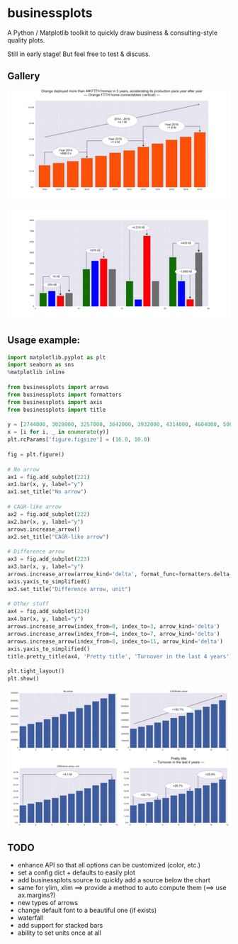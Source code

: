 
# businessplots

A Python / Matplotlib toolkit to quickly draw business & consulting-style quality plots.

Still in early stage! But feel free to test & discuss.

## Gallery

![Combination of CAGR and difference arrows](https://github.com/fvinas/businessplots/blob/master/doc/example.png)

![Difference arrows of several bars](https://github.com/fvinas/businessplots/blob/master/doc/example2.png)

## Usage example:

```python
import matplotlib.pyplot as plt
import seaborn as sns
%matplotlib inline

from businessplots import arrows
from businessplots import formatters
from businessplots import axis
from businessplots import title

y = [2744000, 3028000, 3257000, 3642000, 3932000, 4314000, 4604000, 5061000, 5464000, 5933000, 6312000, 6879000]
x = [i for i, _ in enumerate(y)]
plt.rcParams['figure.figsize'] = (16.0, 10.0)

fig = plt.figure()

# No arrow
ax1 = fig.add_subplot(221)
ax1.bar(x, y, label="y")
ax1.set_title("No arrow")

# CAGR-like arrow
ax2 = fig.add_subplot(222)
ax2.bar(x, y, label="y")
arrows.increase_arrow()
ax2.set_title("CAGR-like arrow")

# Difference arrow
ax3 = fig.add_subplot(223)
ax3.bar(x, y, label="y")
arrows.increase_arrow(arrow_kind='delta', format_func=formatters.delta_simplified())
axis.yaxis_to_simplified()
ax3.set_title("Difference arrow, unit")

# Other stuff
ax4 = fig.add_subplot(224)
ax4.bar(x, y, label="y")
arrows.increase_arrow(index_from=0, index_to=3, arrow_kind='delta')
arrows.increase_arrow(index_from=4, index_to=7, arrow_kind='delta')
arrows.increase_arrow(index_from=8, index_to=11, arrow_kind='delta')
axis.yaxis_to_simplified()
title.pretty_title(ax4, 'Pretty title', 'Turnover in the last 4 years')

plt.tight_layout()
plt.show()
```

![Usage example](https://github.com/fvinas/businessplots/blob/master/doc/example3.png)


## TODO
- enhance API so that all options can be customized (color, etc.)
- set a config dict + defaults to easily plot
- add businessplots.source to quickly add a source below the chart
- same for ylim, xlim ==> provide a method to auto compute them (==> use ax.margins?)
- new types of arrows
- change default font to a beautiful one (if exists)
- waterfall
- add support for stacked bars
- ability to set units once at all
